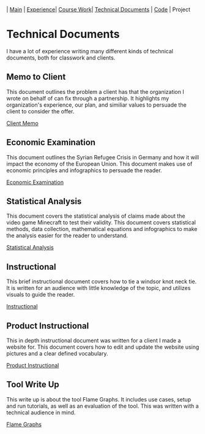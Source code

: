 | [Main](README.md) | [Experience](Experience.md)| [Course Work](Courses.md)| [Technical Documents](Technical.md) | [Code](Code.md) | Project

# Technical Documents

I have a lot of experience writing many different kinds of technical documents, both for classwork and clients.

## Memo to Client

This document outlines the problem a client has that the organization I wrote on behalf of can fix through a partnership. It highlights my organization's experience, our plan, and similiar values to persuade the client to consider the offer.

[Client Memo](clientmemo.pdf)

## Economic Examination

This document outlines the Syrian Refugee Crisis in Germany and how it will impact the economy of the European Union. This document makes use of economic principles and infographics to persuade the reader.

[Economic Examination](economy.pdf)

## Statistical Analysis

This document covers the statistical analysis of claims made about the video game Minecraft to test their validity. This document covers statistical methods, data collection, mathematical equations and infographics to make the analysis easier for the reader to understand.

[Statistical Analysis](statistics.pdf)

## Instructional

This brief instructional document covers how to tie a windsor knot neck tie. It is written for an audience with little knowledge of the topic, and utilizes visuals to guide the reader.

[Instructional](tieatie.pdf)

## Product Instructional

This in depth instructional document was written for a client I made a website for. This document covers how to edit and update the website using pictures and a clear defined vocabulary.

[Product Instructional](tutorial.pdf)

## Tool Write Up

This write up is about the tool Flame Graphs. It includes use cases, setup and run tutorials, as well as an evaluation of the tool. This was written with a technical audience in mind. 

[Flame Graphs](
https://ysu-csis-se.github.io/csci-5802-tooldemo-flamegraphs/)
